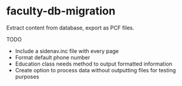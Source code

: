 faculty-db-migration
====================

Extract content from database, export as PCF files.

TODO

+ Include a sidenav.inc file with every page
+ Format default phone number
+ Education class needs method to output formatted information
+ Create option to process data without outputting files for testing purposes

